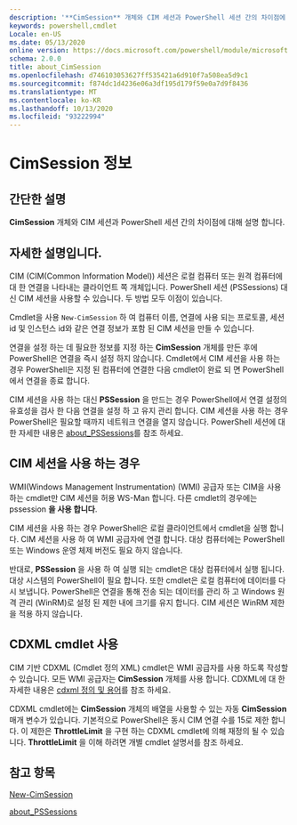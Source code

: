 ```yaml
---
description: '**CimSession** 개체와 CIM 세션과 PowerShell 세션 간의 차이점에 대해 설명 합니다.'
keywords: powershell,cmdlet
Locale: en-US
ms.date: 05/13/2020
online version: https://docs.microsoft.com/powershell/module/microsoft.powershell.core/about/about_cimsession?view=powershell-5.1&WT.mc_id=ps-gethelp
schema: 2.0.0
title: about_CimSession
ms.openlocfilehash: d746103053627ff535421a6d910f7a508ea5d9c1
ms.sourcegitcommit: f874dc1d4236e06a3df195d179f59e0a7d9f8436
ms.translationtype: MT
ms.contentlocale: ko-KR
ms.lasthandoff: 10/13/2020
ms.locfileid: "93222994"
---
```

# <a name="about-cimsession"></a>CimSession 정보

## <a name="short-description"></a>간단한 설명
**CimSession** 개체와 CIM 세션과 PowerShell 세션 간의 차이점에 대해 설명 합니다.

## <a name="long-description"></a>자세한 설명입니다.

CIM (CIM(Common Information Model)) 세션은 로컬 컴퓨터 또는 원격 컴퓨터에 대 한 연결을 나타내는 클라이언트 쪽 개체입니다. PowerShell 세션 (PSSessions) 대신 CIM 세션을 사용할 수 있습니다. 두 방법 모두 이점이 있습니다.

Cmdlet을 사용 `New-CimSession` 하 여 컴퓨터 이름, 연결에 사용 되는 프로토콜, 세션 id 및 인스턴스 id와 같은 연결 정보가 포함 된 CIM 세션을 만들 수 있습니다.

연결을 설정 하는 데 필요한 정보를 지정 하는 **CimSession** 개체를 만든 후에 PowerShell은 연결을 즉시 설정 하지 않습니다. Cmdlet에서 CIM 세션을 사용 하는 경우 PowerShell은 지정 된 컴퓨터에 연결한 다음 cmdlet이 완료 되 면 PowerShell에서 연결을 종료 합니다.

CIM 세션을 사용 하는 대신 **PSSession** 을 만드는 경우 PowerShell에서 연결 설정의 유효성을 검사 한 다음 연결을 설정 하 고 유지 관리 합니다. CIM 세션을 사용 하는 경우 PowerShell은 필요할 때까지 네트워크 연결을 열지 않습니다. PowerShell 세션에 대 한 자세한 내용은 [about_PSSessions](about_PSSessions.md)를 참조 하세요.

## <a name="when-to-use-a-cim-session"></a>CIM 세션을 사용 하는 경우

WMI(Windows Management Instrumentation) (WMI) 공급자 또는 CIM을 사용 하는 cmdlet만 CIM 세션을 허용 WS-Man 합니다. 다른 cmdlet의 경우에는 pssession **을 사용 합니다**.

CIM 세션을 사용 하는 경우 PowerShell은 로컬 클라이언트에서 cmdlet을 실행 합니다. CIM 세션을 사용 하 여 WMI 공급자에 연결 합니다. 대상 컴퓨터에는 PowerShell 또는 Windows 운영 체제 버전도 필요 하지 않습니다.

반대로, **PSSession** 을 사용 하 여 실행 되는 cmdlet은 대상 컴퓨터에서 실행 됩니다.
대상 시스템의 PowerShell이 필요 합니다. 또한 cmdlet은 로컬 컴퓨터에 데이터를 다시 보냅니다. PowerShell은 연결을 통해 전송 되는 데이터를 관리 하 고 Windows 원격 관리 (WinRM)로 설정 된 제한 내에 크기를 유지 합니다. CIM 세션은 WinRM 제한을 적용 하지 않습니다.

## <a name="using-cdxml-cmdlets"></a>CDXML cmdlet 사용

CIM 기반 CDXML (Cmdlet 정의 XML) cmdlet은 WMI 공급자를 사용 하도록 작성할 수 있습니다. 모든 WMI 공급자는 **CimSession** 개체를 사용 합니다. CDXML에 대 한 자세한 내용은 [cdxml 정의 및 용어](/previous-versions/windows/desktop/wmi_v2/cdxml-overview)를 참조 하세요.

CDXML cmdlet에는 **CimSession** 개체의 배열을 사용할 수 있는 자동 **CimSession** 매개 변수가 있습니다. 기본적으로 PowerShell은 동시 CIM 연결 수를 15로 제한 합니다. 이 제한은 **ThrottleLimit** 을 구현 하는 CDXML cmdlet에 의해 재정의 될 수 있습니다. **ThrottleLimit** 을 이해 하려면 개별 cmdlet 설명서를 참조 하세요.

## <a name="see-also"></a>참고 항목

[New-CimSession](xref:CimCmdlets.New-CimSession)

[about_PSSessions](about_PSSessions.md)
